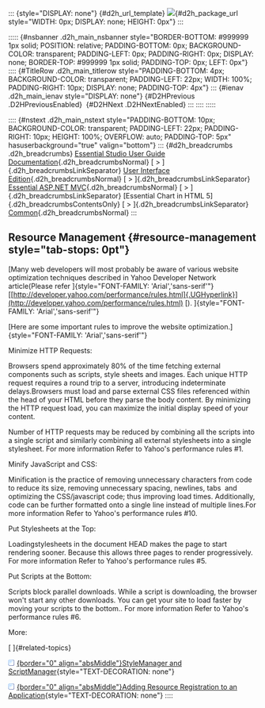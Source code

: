 ::: {style="DISPLAY: none"}
[](ms-xhelp:///?Id=d2h_url_template){#d2h_url_template} ![](!package_url!){#d2h_package_url style="WIDTH: 0px; DISPLAY: none; HEIGHT: 0px"}
:::

::::: {#nsbanner .d2h_main_nsbanner style="BORDER-BOTTOM: #999999 1px solid; POSITION: relative; PADDING-BOTTOM: 0px; BACKGROUND-COLOR: transparent; PADDING-LEFT: 0px; PADDING-RIGHT: 0px; DISPLAY: none; BORDER-TOP: #999999 1px solid; PADDING-TOP: 0px; LEFT: 0px"}
:::: {#TitleRow .d2h_main_titlerow style="PADDING-BOTTOM: 4px; BACKGROUND-COLOR: transparent; PADDING-LEFT: 22px; WIDTH: 100%; PADDING-RIGHT: 10px; DISPLAY: none; PADDING-TOP: 4px"}
::: {#ienav .d2h_main_ienav style="DISPLAY: none"}
[](ms-xhelp:///?Id=ff6ee035-7725-41a0-b9a0-81814171d21e){#D2HPrevious .D2HPreviousEnabled}  [](ms-xhelp:///?Id=46ffe5dd-8dca-4dc6-b58c-14ff6631f231){#D2HNext .D2HNextEnabled}
:::
::::
:::::

:::: {#nstext .d2h_main_nstext style="PADDING-BOTTOM: 10px; BACKGROUND-COLOR: transparent; PADDING-LEFT: 22px; PADDING-RIGHT: 10px; HEIGHT: 100%; OVERFLOW: auto; PADDING-TOP: 5px" hasuserbackground="true" valign="bottom"}
::: {#d2h_breadcrumbs .d2h_breadcrumbs}
[Essential Studio User Guide Documentation](ms-xhelp:///?Id=12457748-09e3-4d74-a240-8e049cedf030){.d2h_breadcrumbsNormal} [ \> ]{.d2h_breadcrumbsLinkSeparator} [User Interface Edition](ms-xhelp:///?Id=c29296b7-531c-413b-a0ec-488ca1f7f669){.d2h_breadcrumbsNormal} [ \> ]{.d2h_breadcrumbsLinkSeparator} [Essential ASP.NET MVC](ms-xhelp:///?Id=4b14e7d1-65c4-4f67-b1aa-2c37709905a5){.d2h_breadcrumbsNormal} [ \> ]{.d2h_breadcrumbsLinkSeparator} [Essential Chart in HTML 5]{.d2h_breadcrumbsContentsOnly} [ \> ]{.d2h_breadcrumbsLinkSeparator} [Common](ms-xhelp:///?Id=ff6ee035-7725-41a0-b9a0-81814171d21e){.d2h_breadcrumbsNormal}
:::

## Resource Management {#resource-management style="tab-stops: 0pt"}

[Many web developers will most probably be aware of various website optimization techniques described in Yahoo Developer Network article(Please refer ]{style="FONT-FAMILY: 'Arial','sans-serif'"} [[http://developer.yahoo.com/performance/rules.html]{.UGHyperlink}](http://developer.yahoo.com/performance/rules.html) [). ]{style="FONT-FAMILY: 'Arial','sans-serif'"}

[Here are some important rules to improve the website optimization.]{style="FONT-FAMILY: 'Arial','sans-serif'"}

Minimize HTTP Requests:

Browsers spend approximately 80% of the time fetching external components such as scripts, style sheets and images. Each unique HTTP request requires a round trip to a server, introducing indeterminate delays.Browsers must load and parse external CSS files referenced within the head of your HTML before they parse the body content. By minimizing the HTTP request load, you can maximize the initial display speed of your content.

Number of HTTP requests may be reduced by combining all the scripts into a single script and similarly combining all external stylesheets into a single stylesheet. For more information Refer to Yahoo\'s performance rules #1.

Minify JavaScript and CSS:

Minification is the practice of removing unnecessary characters from code to reduce its size, removing unnecessary spacing, newlines, tabs  and optimizing the CSS/javascript code; thus improving load times. Additionally, code can be further formatted onto a single line instead of multiple lines.For more information Refer to Yahoo\'s performance rules #10.

Put Stylesheets at the Top:

Loadingstylesheets in the document HEAD makes the page to start rendering sooner. Because this allows three pages to render progressively. For more information Refer to Yahoo\'s performance rules #5.

Put Scripts at the Bottom:

Scripts block parallel downloads. While a script is downloading, the browser won\'t start any other downloads. You can get your site to load faster by moving your scripts to the bottom.. For more information Refer to Yahoo\'s performance rules #6.

More:

[ ]{#related-topics}

[![](button.gif){border="0" align="absMiddle"}StyleManager and ScriptManager](ms-xhelp:///?Id=46ffe5dd-8dca-4dc6-b58c-14ff6631f231){style="TEXT-DECORATION: none"}

[![](button.gif){border="0" align="absMiddle"}Adding Resource Registration to an Application](ms-xhelp:///?Id=2ac04ab1-04a4-436a-a621-5fb71182ed00){style="TEXT-DECORATION: none"}
::::

